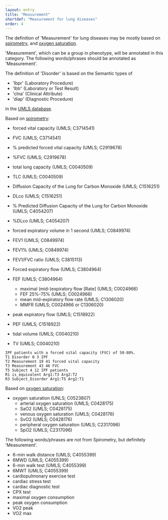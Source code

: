 ```yaml
---
layout: entry
title: "Measurement"
shortdef: "Measurement for lung diseases"
order: 4
---
```


The definition of 'Measurement' for lung diseases may be mostly based on <a href="https://en.wikipedia.org/wiki/Spirometry">spirometry</a>, and <a href="https://en.wikipedia.org/wiki/Oxygen_saturation_(medicine)">oxygen saturation</a>.

'Measurement', which can be a group in phenotype, will be annotated in this category. 
The following words/phrases should be annotated as 'Measurement'.

The definition of 'Disorder' is based on the Semantic types of 
- 'lbpr' (Laboratory Procedure)
- 'lbtr' (Laboratory or Test Result)
- 'clna' (Clinical Attribute)
- 'diap' (Diagnostic Procedure)

in the <a href="https://www.nlm.nih.gov/research/umls/">UMLS database</a>.


Based on <a href="https://en.wikipedia.org/wiki/Spirometry">spirometry</a>:
- forced vital capacity (UMLS; C3714541)
- FVC (UMLS; C3714541)
- % predicted forced vital capacity (UMLS; C2919678)
- %FVC (UMLS; C2919678) 
- total lung capacity (UMLS; C0040509)
- TLC (UMLS; C0040509)
- Diffusion Capacity of the Lung for Carbon Monoxide (UMLS; C1516251)
- DLco (UMLS; C1516251)
- % Predicted Diffusion Capacity of the Lung for Carbon Monoxide (UMLS; C4054207)
- %DLco (UMLS; C4054207)
- forced expiratory volume in 1 second (UMLS; C0849974)
- FEV1 (UMLS; C0849974)
- FEV1% (UMLS; C0849974)
- FEV1/FVC ratio (UMLS; C3815113)

- Forced expiratory flow (UMLS; C3804964)
- FEF (UMLS; C3804964)
  - maximal (mid-)expiratory flow [Rate] (UMLS; C0024966)
  - FEF 25%-75% (UMLS; C0024966)
  - mean mid-expiratory flow rate (UMLS; C1306020)
  - MMFR (UMLS; C0024966 or C1306020)
- peak expiratory flow (UMLS; C1518922)
- PEF (UMLS; C1518922)
- tidal volume (UMLS; C0040210)
- TV (UMLS; C0040210)

~~~ ann
IPF patients with a forced vital capacity (FVC) of 50-80%.
T1 Disorder 0 3 IPF
T2 Measurement 19 41 forced vital capacity
T3 Measurement 43 46 FVC
T5 Subject 4 12 IPF patients 
R1 is_equivalent Arg1:T3 Arg2:T2
R3 Subject_Disorder Arg1:T5 Arg2:T1
~~~

Based on <a href="https://en.wikipedia.org/wiki/Oxygen_saturation_(medicine)">oxygen saturation</a>:
- oxygen saturation (UNLS; C0523807)
  - arterial oxygen saturation (UMLS; C0428175)
  - SaO2 (UMLS; C0428175)
  - venous oxygen saturation (UMLS; C0428176)
  - SvO2 (UMLS; C0428176)
  - peripheral oxygen saturation (UMLS; C2317096)
  - SpO2 (UMLS; C2317096)


The following words/phrases are not from Spirometry, but definitely 'Measurement'.
- 6-min walk distance (UMLS; C4055399)
- 6MWD (UMLS; C4055399)
- 6-min walk test (UMLS; C4055399)
- 6MWT (UMLS; C4055399)
- cardiopulmonary exercise test
- cardiac stress test
- cardiac diagnostic test
- CPX test
- maximal oxygen consumption
- peak oxygen consumption
- VO2 peak
- VO2 max

<!-- details -->

